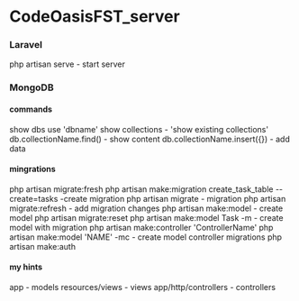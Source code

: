 # CodeOasisFST_server
### Laravel
php artisan serve - start server


### MongoDB
#### commands
show dbs
use 'dbname'
show collections - 'show existing collections'
db.collectionName.find() - show content
db.collectionName.insert({}) - add data

#### mingrations
php artisan migrate:fresh
php artisan make:migration create_task_table --create=tasks -create migration
php artisan migrate - migration
php artisan migrate:refresh - add migration changes
php artisan make:model - create model
php artisan migrate:reset
php artisan make:model Task -m - create model with migration
php artisan make:controller 'ControllerName'
php artisan make:model 'NAME' -mc - create model controller migrations
php artisan make:auth
#### my hints
app - models
resources/views - views
app/http/controllers - controllers
